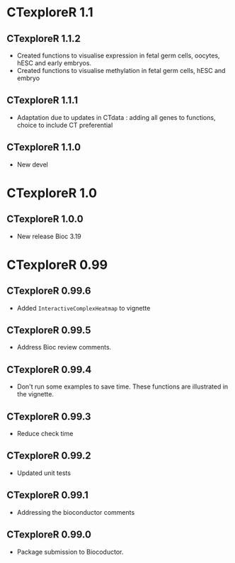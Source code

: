 # CTexploreR 1.1

## CTexploreR 1.1.2

- Created functions to visualise expression in fetal germ cells, oocytes, hESC
and early embryos. 
- Created functions to visualise methylation in fetal germ cells, hESC and embryo

## CTexploreR 1.1.1

- Adaptation due to updates in CTdata : adding all genes to functions, choice
to include CT preferential

## CTexploreR 1.1.0

- New devel

# CTexploreR 1.0

## CTexploreR 1.0.0

- New release Bioc 3.19

# CTexploreR 0.99

## CTexploreR 0.99.6

- Added `InteractiveComplexHeatmap` to vignette

## CTexploreR 0.99.5

- Address Bioc review comments.

## CTexploreR 0.99.4

- Don't run some examples to save time. These functions are
  illustrated in the vignette.

## CTexploreR 0.99.3

- Reduce check time

## CTexploreR 0.99.2

- Updated unit tests

## CTexploreR 0.99.1

- Addressing the bioconductor comments

## CTexploreR 0.99.0

- Package submission to Biocoductor.
